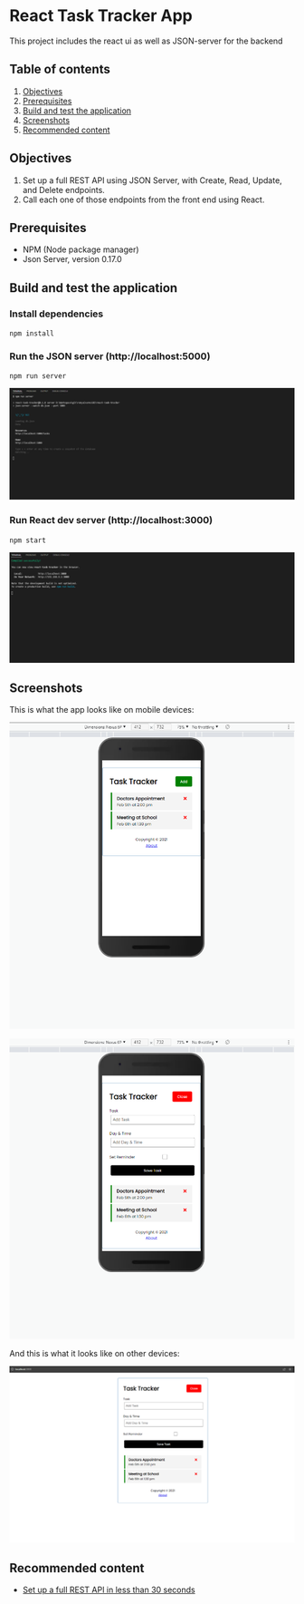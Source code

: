 # React Task Tracker App

This project includes the react ui as well as JSON-server for the backend

## Table of contents
1. [Objectives](#objectives)
2. [Prerequisites](#prerequisites)
3. [Build and test the application](#build-and-test-the-application)
4. [Screenshots](#screenshots)
5. [Recommended content](#recommended-content)

## Objectives
1. Set up a full REST API using JSON Server, with Create, Read, Update, and Delete endpoints.
2. Call each one of those endpoints from the front end using React.

## Prerequisites
* NPM (Node package manager)
* Json Server, version 0.17.0

## Build and test the application

### Install dependencies

```
npm install
```

### Run the JSON server (http://localhost:5000)

```
npm run server
```

![npm run server](./public/screenshot1.png)

### Run React dev server (http://localhost:3000)

```
npm start
```

![npm start](./public/screenshot2.png)

## Screenshots

This is what the app looks like on mobile devices:

![mobile one](./public/screenshot3.png)

![mobile two](./public/screenshot4.png)

And this is what it looks like on other devices:

![other devices](./public/screenshot5.png)

## Recommended content
* [Set up a full REST API in less than 30 seconds](https://www.npmjs.com/package/json-server)

